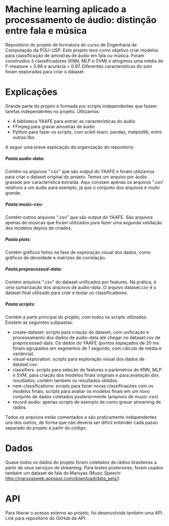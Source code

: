 # Machine learning aplicado a processamento de áudio: distinção entre fala e música

Repositório do projeto de formatura do curso de Engenharia de Computação da POLI-USP.
Este projeto teve como objetivo criar modelos para classificação de amostras de áudio em fala ou música. Foram construídos 3 classificadores (KNN, MLP e SVM) e atingimos uma média de F-measure = 0.98 e acurácia = 0.97. Diferentes características do som foram exploradas para criar o dataset.

# Explicações
Grande parte do projeto é formada por scripts independentes que fazem tarefas independentes no projeto. Utilizamos:

- A biblioteca YAAFE para extrair as características do áudio
- FFmpeg para gravar amostras de áudio
- Python para fazer os scripts, com scikit-learn, pandas, matplotlib, entre outras libs.

A seguir uma breve explicação da organização do repositório:
##### Pasta audio-data:
Contém os arquivos ".csv" que são output do YAAFE e foram utilizamos para criar o dataset original do projeto. Temos um arquivo por áudio gravado por característica extraída. Aqui constam apenas os arquivos ".csv' relativos a um áudio para exemplo, já que o conjunto dos arquivos é muito grande.

##### Pasta music-csv:
Contém outros arquivos ".csv" que são output do YAAFE. São arquivos apenas de músicas que foram utilizados para fazer uma segunda validação dos modelos depois de criados.

##### Pasta plots:
Contém gráficos feitos na fase de exploração visual dos dados, como gráficos de densidade e matrizes de correlação.

##### Pasta preprocessed-data:
Contém arquivos ".csv" do dataset unificados por features. Na prática, é uma sumarização dos arquivos de audio-data. O arquivo dataset.csv é o dataset final utilizado para criar e testar os classificadores.

##### Pasta scripts:
Contém a parte principal do projeto, com todos os scripts utilizados. Existem as seguintes subpastas:
- create-dataset: scripts para criação do dataset, com unificação e processamento dos dados de audio-data até chegar no dataset.csv de preprocessed-data. Os dados do YAAFE (pontos espaçados de 20 ms foram agrupados em segmentos de 1 segundo, com cálculo de média e variância).
- visual-exploration: scripts para exploração visual dos dados de dataset.csv.
- classifiers: scripts para seleção de features e parâmetros do KNN, MLP e SVM, para criação dos modelos finais originais e para avaliação dos resutlados; contém também os resultados obtidos.
- new-classifications: scripts para fazer novas classificações com os modelos finais; scripts para avaliar os modelos finais em um novo conjunto de dados coletados posteriormente (arquivos de music-csv).
- record-audio: apenas scripts de exemplo de como gravar streaming de rádios.

Todos os arquivos estão comentados e são praticamente independentes uns dos outros, de forma que não deveria ser difícil entender cada passo separado do projeto a partir do código.

# Dados
Quase todos os dados do projeto foram coletados de rádios brasileiras a partir de seus serviços de streaming. Para testes posteriores, foram usados também um dataset de fala do Marsyas (Music Speech: http://marsyasweb.appspot.com/download/data_sets/)
# API
Para liberar o acesso externo ao projeto, foi desenvolvida também uma API. Link para repositório do GitHub da API:
